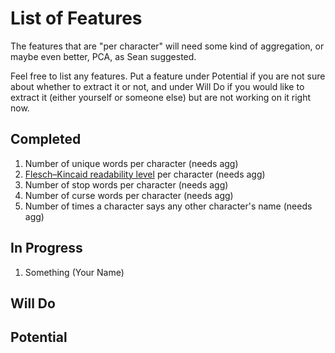 # List of Features

The features that are "per character" will need some kind of aggregation, or maybe even better, PCA, as Sean suggested.

Feel free to list any features. Put a feature under Potential if you are not sure about whether to extract it or not, and under Will Do if you would like to extract it (either yourself or someone else) but are not working on it right now.

## Completed

1. Number of unique words per character (needs agg)
2. [Flesch–Kincaid readability level](https://en.wikipedia.org/wiki/Flesch–Kincaid_readability_tests#Flesch_reading_ease) per character (needs agg)
3. Number of stop words per character (needs agg)
4. Number of curse words per character (needs agg)
5. Number of times a character says any other character's name (needs agg)

## In Progress

1. Something (Your Name)


## Will Do



## Potential


